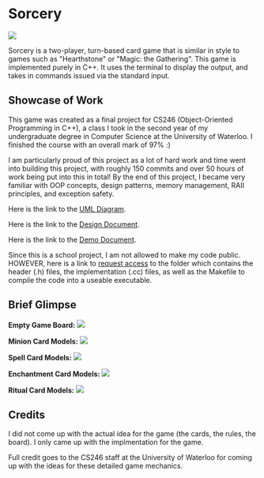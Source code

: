 # Sorcery

<img src="https://imgur.com/m9pIElp.jpg">

Sorcery is a two-player, turn-based card game that is similar in style to games such as "Hearthstone" or "Magic: the Gathering". This game is implemented purely in C++. It uses the terminal to display the output, and takes in commands issued via the standard input.

Showcase of Work
------------
This game was created as a final project for CS246 (Object-Oriented Programming in C++), a class I took in the second year of my undergraduate degree in Computer Science at the University of Waterloo. I finished the course with an overall mark of 97% :)

I am particularly proud of this project as a lot of hard work and time went into building this project, with roughly 150 commits and over 50 hours of work being put into this in total! By the end of this project, I became very familiar with OOP concepts, design patterns, memory management, RAII principles, and exception safety.

Here is the link to the [UML Diagram](https://drive.google.com/file/d/1zPSCfSe4CZAqnkmgtCMECo0tryRJiAYu/view?usp=sharing).

Here is the link to the [Design Document](https://drive.google.com/file/d/1Zad_uvhdemwSA-tkfgUXuqHdiFnqr3Iv/view?usp=sharing).

Here is the link to the [Demo Document](https://drive.google.com/file/d/19QzYWR22JY5n08UsAzyFYoVe3GhzDEc8/view?usp=sharing).

Since this is a school project, I am not allowed to make my code public. HOWEVER, here is a link to [request access](https://drive.google.com/drive/folders/1rQe4pRyvggDsLiKOh14s-iLc84_MwX7j?usp=sharing) to the folder which contains the header (.h) files, the implementation (.cc) files, as well as the Makefile to compile the code into a useable executable. 

Brief Glimpse
------------
**Empty Game Board:**
<img src="https://imgur.com/tnQ6mVo.jpg">

**Minion Card Models:**
<img src="https://imgur.com/OAQPUXG.jpg">

**Spell Card Models:**
<img src="https://imgur.com/wue34SG.jpg">

**Enchantment Card Models:**
<img src="https://imgur.com/B8cw6EY.jpg">

**Ritual Card Models:**
<img src="https://imgur.com/Q9qwQ8i.jpg">


Credits
------------
I did not come up with the actual idea for the game (the cards, the rules, the board). I only came up with the implmentation for the game.

Full credit goes to the CS246 staff at the University of Waterloo for coming up with the ideas for these detailed game mechanics.
